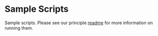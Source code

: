 # Sample Scripts

Sample scripts. Please see our principle [readme](../readme.md) for more information on running them.
